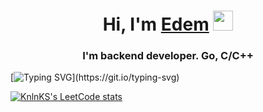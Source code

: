 <h1 align="center">Hi, I'm <a href="https://t.me/@edemteifikov" target="_blank">Edem</a> 
<img src="https://github.com/blackcater/blackcater/raw/main/images/Hi.gif" height="32"/></h1>
<h3 align="center">I'm backend developer. Go, C/C++ </h3>

[![Typing SVG](https://readme-typing-svg.herokuapp.com?font=Fira+Code&duration=3000&pause=1000&color=06A40F&vCenter=true&multiline=true&width=435&lines=I'm+student+of+school+21+by+Sber!)](https://git.io/typing-svg)

[![KnlnKS's LeetCode stats](https://leetcode-stats-six.vercel.app/api?username=EdemT)](https://github.com/KnlnKS/leetcode-stats)


